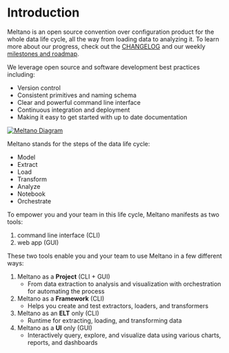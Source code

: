 # Introduction

Meltano is an open source convention over configuration product for the whole data life cycle, all the way from loading data to analyzing it. To learn more about our progress, check out the [CHANGELOG](https://gitlab.com/meltano/meltano/blob/master/CHANGELOG.md) and our weekly [milestones and roadmap](https://gitlab.com/groups/meltano/-/milestones).

We leverage open source and software development best practices including:

- Version control
- Consistent primitives and naming schema
- Clear and powerful command line interface
- Continuous integration and deployment
- Making it easy to get started with up to date documentation

[![Meltano Diagram](/meltano-diagram.png)](/meltano-diagram.png)

Meltano stands for the steps of the data life cycle:

- Model
- Extract
- Load
- Transform
- Analyze
- Notebook
- Orchestrate

To empower you and your team in this life cycle, Meltano manifests as two tools:

1. command line interface (CLI)
1. web app (GUI)

These two tools enable you and your team to use Meltano in a few different ways:

1. Meltano as a **Project** (CLI + GUI)
    - From data extraction to analysis and visualization with orchestration for automating the process
1. Meltano as a **Framework** (CLI)
    - Helps you create and test extractors, loaders, and transformers
1. Meltano as an **ELT** only (CLI)
    - Runtime for extracting, loading, and transforming data
1. Meltano as a **UI** only (GUI)
    - Interactively query, explore, and visualize data using various charts, reports, and dashboards
